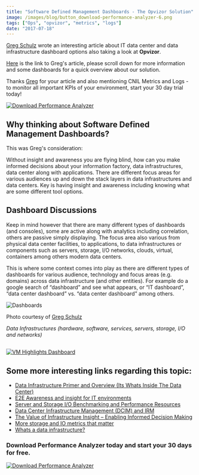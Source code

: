 ```yaml
---
title: "Software Defined Management Dashboards - The Opvizor Solution"
image: /images/blog/button_download-performance-analyzer-6.png
tags: ["Ops", "opvizor", "metrics", "logs"]
date: "2017-07-18"
---
```


[Greg Schulz](http://gregschulz.sys-con.com/) wrote an interesting article about IT data center and data infrastructure dashboard options also taking a look at **Opvizor**. 

[Here](http://weblogic.sys-con.com/node/4015525) is the link to Greg's article, please scroll down for more information and some dashboards for a quick overview about our solution.

Thanks [Greg](http://twitter.com/sysconmedia) for your article and also mentioning CNIL Metrics and Logs - to monitor all important KPIs of your environment, start your 30 day trial today!

[![Download Performance Analyzer](/images/blog/button_download-performance-analyzer-6.png)](http://try.opvizor.com/perfanalyzer)

## Why thinking about Software Defined Management Dashboards?

This was Greg's consideration:

Without insight and awareness you are flying blind, how can you make informed decisions about your information factory, data infrastructures, data center along with applications. There are different focus areas for various audiences up and down the stack layers in data infrastructures and data centers. Key is having insight and awareness including knowing what are some different tool options.

## Dashboard Discussions

Keep in mind however that there are many different types of dashboards (and consoles), some are active along with analytics including correlation, others are passive simply displaying. The focus area also various from physical data center facilities, to applications, to data infrastructures or components such as servers, storage, I/O networks, clouds, virtual, containers among others modern data centers.

This is where some context comes into play as there are different types of dashboards for various audience, technology and focus areas (e.g. domains) across data infrastructure (and other entities). For example do a google search of “dashboard” and see what appears, or “IT dashboard”, “data center dashboard” vs. “data center dashboard” among others.

![Dashboards](/images/blog/Dashboards-1.png)

Photo courtesy of [Greg Schulz](http://weblogic.sys-con.com/node/4015525)

_Data Infrastructures (hardware, software, services, servers, storage, I/O and networks)_

##

[![VM Highlights Dashboard](/images/blog/highlights.png)](http://try.opvizor.com/perfanalyzer)

## Some more interesting links regarding this topic:

- [Data Infrastructure Primer and Overview (Its Whats Inside The Data Center)](http://storageioblog.com/data-infrastructure-primer-overview/)
- [E2E Awareness and insight for IT environments](http://storageioblog.com/webcast-e2e-awareness-and-insight-for-it-environments/)
- [Server and Storage I/O Benchmarking and Performance Resources](http://storageioblog.com/server-and-storage-io-benchmarking-resources/)
- [Data Center Infrastructure Management (DCIM) and IRM](http://storageioblog.com/data-center-infrastructure-management-dcim-and-irm/)
- [The Value of Infrastructure Insight – Enabling Informed Decision Making](http://storageioblog.com/value-infrastructure-insight-enabling-informed-decision-making/)
- [More storage and IO metrics that matter](http://storageioblog.com/more-storage-and-io-metrics-that-matter/)
- [Whats a data infrastructure?](http://www.networkworld.com/article/3171257/data-center/whats-a-data-infrastructure.html)

### Download Performance Analyzer today and start your 30 days for free.

[![Download Performance Analyzer](/images/blog/button_download-performance-analyzer-6-1.png)](http://try.opvizor.com/perfanalyzer)
